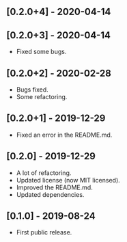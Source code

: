 ## [0.2.0+4] - 2020-04-14



## [0.2.0+3] - 2020-04-14

* Fixed some bugs.

## [0.2.0+2] - 2020-02-28

* Bugs fixed.
* Some refactoring.

## [0.2.0+1] - 2019-12-29

* Fixed an error in the README.md. 

## [0.2.0] - 2019-12-29

* A lot of refactoring.
* Updated license (now MIT licensed). 
* Improved the README.md.
* Updated dependencies.

## [0.1.0] - 2019-08-24

* First public release.
